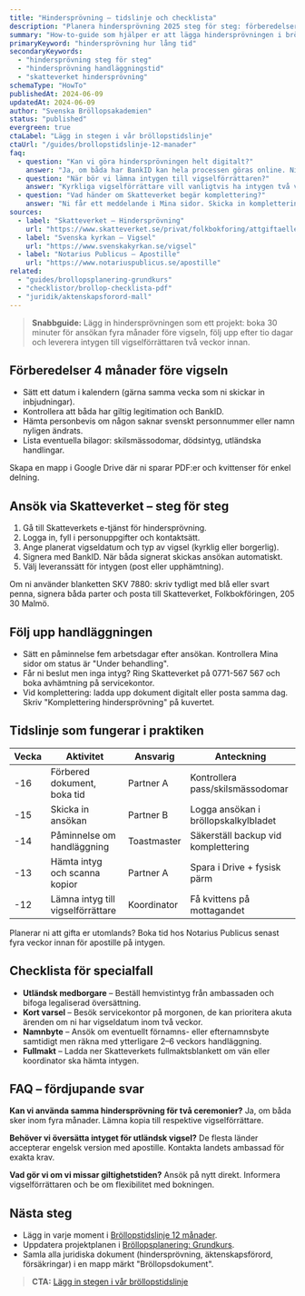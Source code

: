 ```yaml
---
title: "Hindersprövning – tidslinje och checklista"
description: "Planera hindersprövning 2025 steg för steg: förberedelser, ansökan, handläggningstid och leverans av intyg till vigselförrättaren."
summary: "How-to-guide som hjälper er att lägga hindersprövningen i bröllopskalendern med rätt dokument, deadlines och påminnelser."
primaryKeyword: "hindersprövning hur lång tid"
secondaryKeywords:
  - "hindersprövning steg för steg"
  - "hindersprövning handläggningstid"
  - "skatteverket hindersprövning"
schemaType: "HowTo"
publishedAt: 2024-06-09
updatedAt: 2024-06-09
author: "Svenska Bröllopsakademien"
status: "published"
evergreen: true
ctaLabel: "Lägg in stegen i vår bröllopstidslinje"
ctaUrl: "/guides/brollopstidslinje-12-manader"
faq:
  - question: "Kan vi göra hindersprövningen helt digitalt?"
    answer: "Ja, om båda har BankID kan hela processen göras online. Ni får beslutet i Mina sidor och kan beställa intyget till valfri adress eller hämta på servicekontor."
  - question: "När bör vi lämna intygen till vigselförrättaren?"
    answer: "Kyrkliga vigselförrättare vill vanligtvis ha intygen två veckor före vigseln. Borgerliga ceremonier accepterar intygen fram till vigseldagen, men boka in överlämning i god tid för att undvika förseningar."
  - question: "Vad händer om Skatteverket begär komplettering?"
    answer: "Ni får ett meddelande i Mina sidor. Skicka in kompletteringen inom 7 dagar så slipper ni ny ansökan. Handläggningen pausas tills dokumenten kommit in."
sources:
  - label: "Skatteverket – Hindersprövning"
    url: "https://www.skatteverket.se/privat/folkbokforing/attgiftaellerregistrerapartnerskap/hindersprovning.4.18e1b10334ebe8bc80002021.html"
  - label: "Svenska kyrkan – Vigsel"
    url: "https://www.svenskakyrkan.se/vigsel"
  - label: "Notarius Publicus – Apostille"
    url: "https://www.notariuspublicus.se/apostille"
related:
  - "guides/brollopsplanering-grundkurs"
  - "checklistor/brollop-checklista-pdf"
  - "juridik/aktenskapsforord-mall"
---
```


> **Snabbguide:** Lägg in hindersprövningen som ett projekt: boka 30 minuter för ansökan fyra månader före vigseln, följ upp efter tio dagar och leverera intygen till vigselförrättaren två veckor innan.

## Förberedelser 4 månader före vigseln

- Sätt ett datum i kalendern (gärna samma vecka som ni skickar in inbjudningar).
- Kontrollera att båda har giltig legitimation och BankID.
- Hämta personbevis om någon saknar svenskt personnummer eller namn nyligen ändrats.
- Lista eventuella bilagor: skilsmässodomar, dödsintyg, utländska handlingar.

Skapa en mapp i Google Drive där ni sparar PDF:er och kvittenser för enkel delning.

## Ansök via Skatteverket – steg för steg

1. Gå till Skatteverkets e-tjänst för hindersprövning.
2. Logga in, fyll i personuppgifter och kontaktsätt.
3. Ange planerat vigseldatum och typ av vigsel (kyrklig eller borgerlig).
4. Signera med BankID. När båda signerat skickas ansökan automatiskt.
5. Välj leveranssätt för intygen (post eller upphämtning).

Om ni använder blanketten SKV 7880: skriv tydligt med blå eller svart penna, signera båda parter och posta till Skatteverket, Folkbokföringen, 205 30 Malmö.

## Följ upp handläggningen

- Sätt en påminnelse fem arbetsdagar efter ansökan. Kontrollera Mina sidor om status är "Under behandling".
- Får ni beslut men inga intyg? Ring Skatteverket på 0771-567 567 och boka avhämtning på servicekontor.
- Vid komplettering: ladda upp dokument digitalt eller posta samma dag. Skriv "Komplettering hindersprövning" på kuvertet.

## Tidslinje som fungerar i praktiken

| Vecka | Aktivitet                          | Ansvarig | Anteckning |
| ----- | --------------------------------- | -------- | ---------- |
| -16   | Förbered dokument, boka tid       | Partner A | Kontrollera pass/skilsmässodomar |
| -15   | Skicka in ansökan                 | Partner B | Logga ansökan i bröllopskalkylbladet |
| -14   | Påminnelse om handläggning        | Toastmaster | Säkerställ backup vid komplettering |
| -13   | Hämta intyg och scanna kopior     | Partner A | Spara i Drive + fysisk pärm |
| -12   | Lämna intyg till vigselförrättare | Koordinator | Få kvittens på mottagandet |

Planerar ni att gifta er utomlands? Boka tid hos Notarius Publicus senast fyra veckor innan för apostille på intygen.

## Checklista för specialfall

- **Utländsk medborgare** – Beställ hemvistintyg från ambassaden och bifoga legaliserad översättning.
- **Kort varsel** – Besök servicekontor på morgonen, de kan prioritera akuta ärenden om ni har vigseldatum inom två veckor.
- **Namnbyte** – Ansök om eventuellt förnamns- eller efternamnsbyte samtidigt men räkna med ytterligare 2–6 veckors handläggning.
- **Fullmakt** – Ladda ner Skatteverkets fullmaktsblankett om vän eller koordinator ska hämta intygen.

## FAQ – fördjupande svar

**Kan vi använda samma hindersprövning för två ceremonier?**
Ja, om båda sker inom fyra månader. Lämna kopia till respektive vigselförrättare.

**Behöver vi översätta intyget för utländsk vigsel?**
De flesta länder accepterar engelsk version med apostille. Kontakta landets ambassad för exakta krav.

**Vad gör vi om vi missar giltighetstiden?**
Ansök på nytt direkt. Informera vigselförrättaren och be om flexibilitet med bokningen.

## Nästa steg

- Lägg in varje moment i [Bröllopstidslinje 12 månader](/guides/brollopstidslinje-12-manader/).
- Uppdatera projektplanen i [Bröllopsplanering: Grundkurs](/guides/brollopsplanering-grundkurs/).
- Samla alla juridiska dokument (hindersprövning, äktenskapsförord, försäkringar) i en mapp märkt "Bröllopsdokument".

> **CTA:** [Lägg in stegen i vår bröllopstidslinje](/guides/brollopstidslinje-12-manader)
